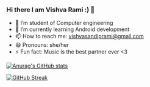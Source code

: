 ### Hi there I am Vishva Rami :) 👋


- 🔭 I’m student of Computer engineering
- 🌱 I’m currently learning Android development
- 📫 How to reach me: vishvasandiprami@gmail.com
- 😄 Pronouns: she/her
- ⚡ Fun fact: Music is the best partner ever <3

[![Anurag's GitHub stats](https://github-readme-stats.vercel.app/api?username=RamiVishva)](https://github.com/anuraghazra/github-readme-stats)

[![GitHub Streak](https://github-readme-streak-stats.herokuapp.com/?user=RamiVishva&theme=tokyonight)](https://git.io/streak-stats)
